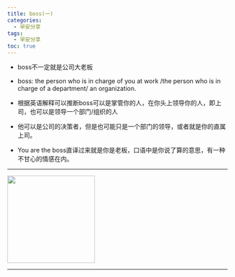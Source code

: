 ```yaml
---
title: boss(一)
categories:
  - 早安分享
tags:
  - 早安分享
toc: true 
---
```




* boss不一定就是公司大老板
* boss: the person who is in charge of you at work /the person who is in charge of a department/ an organization.

* 根据英语解释可以推断boss可以是掌管你的人，在你头上领导你的人，即上司，也可以是领导一个部门/组织的人
* 他可以是公司的决策者，但是也可能只是一个部门的领导，或者就是你的直属上司。
* You are the boss直译过来就是你是老板，口语中是你说了算的意思，有一种不甘心的情感在内。
  
---

<img src="/img/boss.jpg" width="200" />

---